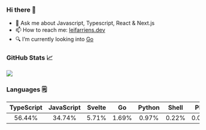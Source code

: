 ### Hi there 👋

- 💬 Ask me about Javascript, Typescript, React & Next.js
- 📫 How to reach me: [leifarriens.dev](https://leifarriens.dev)
- 🔍 I’m currently looking into [Go](https://go.dev)

### GitHub Stats 📈

<picture>
    <source
      srcset="https://github-readme-stats-rosy-psi.vercel.app/api?username=leifarriens&show_icons=true&hide_title=true&hide_rank=true&count_private=true&disable_animations=true&theme=github_dark"
      media="(prefers-color-scheme: dark)"
    />
    <source
      srcset="https://github-readme-stats-rosy-psi.vercel.app/api?username=leifarriens&show_icons=true&hide_title=true&hide_rank=true&count_private=true&disable_animations=true"
      media="(prefers-color-scheme: light), (prefers-color-scheme: no-preference)"
    />
    <img src="https://github-readme-stats-rosy-psi.vercel.app/api?username=leifarriens&show_icons=true&hide_title=true&hide_rank=true&count_private=true&disable_animations=true" />
  </picture>

### Languages 🗒️

|TypeScript|JavaScript|Svelte|Go|Python|Shell|PHP|Rust|Vue|Dockerfile|
|:---:|:---:|:---:|:---:|:---:|:---:|:---:|:---:|:---:|:---:|
|56.44%|34.74%|5.71%|1.69%|0.97%|0.22%|0.08%|0.07%|0.07%|0.01%|
